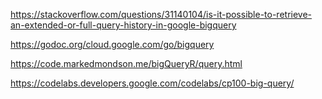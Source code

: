 https://stackoverflow.com/questions/31140104/is-it-possible-to-retrieve-an-extended-or-full-query-history-in-google-bigquery

https://godoc.org/cloud.google.com/go/bigquery

https://code.markedmondson.me/bigQueryR/query.html

https://codelabs.developers.google.com/codelabs/cp100-big-query/

